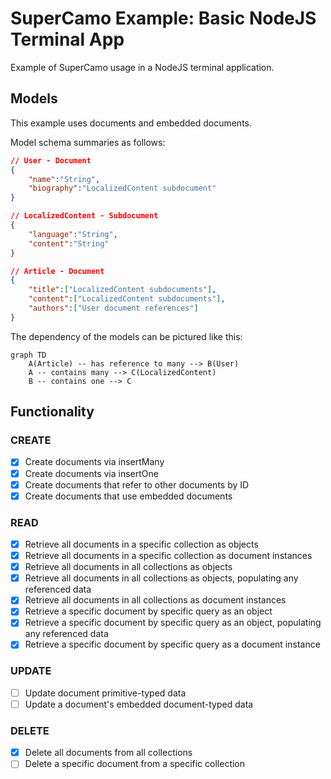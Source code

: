 # SuperCamo Example: Basic NodeJS Terminal App

Example of SuperCamo usage in a NodeJS terminal application.



## Models

This example uses documents and embedded documents.

Model schema summaries as follows:

```json
// User - Document
{
    "name":"String",
    "biography":"LocalizedContent subdocument"
}
```

```json
// LocalizedContent - Subdocument
{
    "language":"String",
    "content":"String"
}
```

```json
// Article - Document
{
    "title":["LocalizedContent subdocuments"],
    "content":["LocalizedContent subdocuments"],
    "authors":["User document references"]
}
```

The dependency of the models can be pictured like this:

```mermaid
graph TD
    A(Article) -- has reference to many --> B(User)
    A -- contains many --> C(LocalizedContent)
    B -- contains one --> C
```


## Functionality

### CREATE

- [x] Create documents via insertMany
- [x] Create documents via insertOne
- [x] Create documents that refer to other documents by ID
- [x] Create documents that use embedded documents

### READ

- [x] Retrieve all documents in a specific collection as objects
- [x] Retrieve all documents in a specific collection as document instances
- [x] Retrieve all documents in all collections as objects
- [x] Retrieve all documents in all collections as objects, populating any referenced data
- [x] Retrieve all documents in all collections as document instances
- [x] Retrieve a specific document by specific query as an object
- [x] Retrieve a specific document by specific query as an object, populating any referenced data
- [x] Retrieve a specific document by specific query as a document instance

### UPDATE

- [ ] Update document primitive-typed data
- [ ] Update a document's embedded document-typed data

### DELETE

- [x] Delete all documents from all collections
- [ ] Delete a specific document from a specific collection